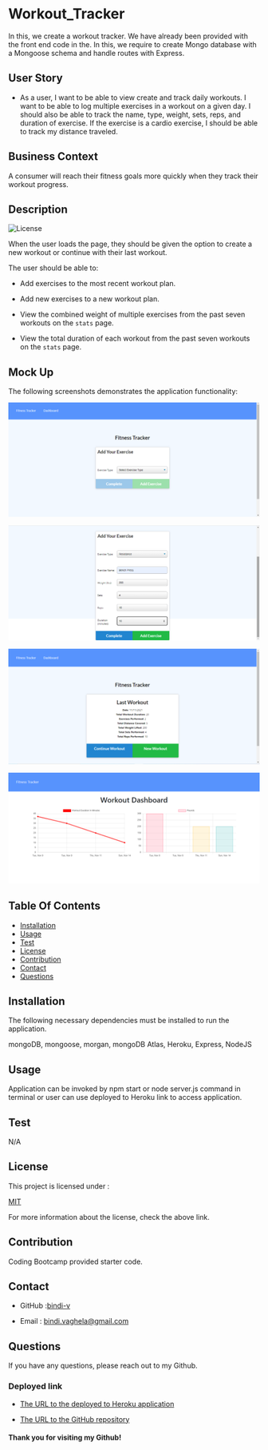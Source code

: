 # Workout_Tracker

In this, we create a workout tracker. We have already been provided with the front end code in the. In this, we require to create Mongo database with a Mongoose schema and handle routes with Express.

## User Story

* As a user, I want to be able to view create and track daily workouts. I want to be able to log multiple exercises in a workout on a given day. I should also be able to track the name, type, weight, sets, reps, and duration of exercise. If the exercise is a cardio exercise, I should be able to track my distance traveled.

## Business Context

A consumer will reach their fitness goals more quickly when they track their workout progress.

## Description

 ![License](https://img.shields.io/badge/License-MIT-yellow)

When the user loads the page, they should be given the option to create a new workout or continue with their last workout.

The user should be able to:

  * Add exercises to the most recent workout plan.

  * Add new exercises to a new workout plan.

  * View the combined weight of multiple exercises from the past seven workouts on the `stats` page.

  * View the total duration of each workout from the past seven workouts on the `stats` page.

## Mock Up

The following screenshots demonstrates the application functionality:

![Workout Tracker homepage](./assets/WT-1.png)

![Add Exercise](./assets/WT-2.png)

![After exercise complete](./assets/WT.png)

![Workout Dashboard](./assets/WT-3.png)

## Table Of Contents

- [Installation](#installation)
- [Usage](#usage)
- [Test](#test)
- [License](#license)
- [Contribution](#contribution)
- [Contact](#contact)
- [Questions](#questions)
    
## Installation 

The following necessary dependencies must be installed to run the application.

 mongoDB, mongoose, morgan, mongoDB Atlas, Heroku, Express, NodeJS 

## Usage

 Application can be invoked by npm start or node server.js command in terminal or user can use deployed to Heroku link to access application.

## Test
  N/A

## License

This project is licensed under :

 [MIT](https://opensource.org/licenses/MIT)

For more information about the license, check the above link.

## Contribution

Coding Bootcamp provided starter code.

## Contact

* GitHub :[bindi-v](https://github.com/bindi-v)

* Email : bindi.vaghela@gmail.com
    
## Questions

If you have any questions, please reach out to my Github.

### Deployed link

* [The URL to the deployed to Heroku application](https://sheltered-escarpment-30558.herokuapp.com/?id=618adb28125de300160483d4)

* [The URL to the GitHub repository](https://github.com/bindi-v/Workout_Tracker)

#### Thank you for visiting my Github!
